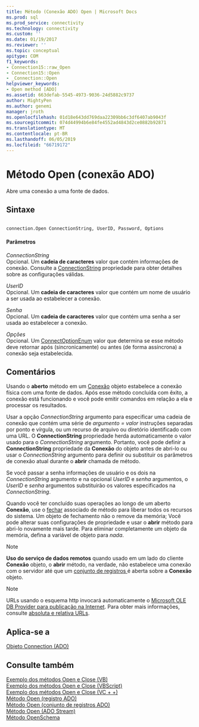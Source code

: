 ```yaml
---
title: Método (Conexão ADO) Open | Microsoft Docs
ms.prod: sql
ms.prod_service: connectivity
ms.technology: connectivity
ms.custom: ''
ms.date: 01/19/2017
ms.reviewer: ''
ms.topic: conceptual
apitype: COM
f1_keywords:
- Connection15::raw_Open
- Connection15::Open
- _Connection::Open
helpviewer_keywords:
- Open method [ADO]
ms.assetid: 663defab-5545-4973-9036-24d5882c9737
author: MightyPen
ms.author: genemi
manager: jroth
ms.openlocfilehash: 01d18e643dd769daa22309bb6c3df6407ab9043f
ms.sourcegitcommit: 074d44994b6e84fe4552ad4843d2ce0882b92871
ms.translationtype: MT
ms.contentlocale: pt-BR
ms.lasthandoff: 06/05/2019
ms.locfileid: "66719172"
---
```

# <a name="open-method-ado-connection"></a>Método Open (conexão ADO)
Abre uma conexão a uma fonte de dados.  
  
## <a name="syntax"></a>Sintaxe  
  
```  
  
connection.Open ConnectionString, UserID, Password, Options  
```  
  
#### <a name="parameters"></a>Parâmetros  
 *ConnectionString*  
 Opcional. Um **cadeia de caracteres** valor que contém informações de conexão. Consulte a [ConnectionString](../../../ado/reference/ado-api/connectionstring-property-ado.md) propriedade para obter detalhes sobre as configurações válidas.  
  
 *UserID*  
 Opcional. Um **cadeia de caracteres** valor que contém um nome de usuário a ser usada ao estabelecer a conexão.  
  
 *Senha*  
 Opcional. Um **cadeia de caracteres** valor que contém uma senha a ser usada ao estabelecer a conexão.  
  
 *Opções*  
 Opcional. Um [ConnectOptionEnum](../../../ado/reference/ado-api/connectoptionenum.md) valor que determina se esse método deve retornar após (sincronicamente) ou antes (de forma assíncrona) a conexão seja estabelecida.  
  
## <a name="remarks"></a>Comentários  
 Usando o **aberto** método em um [Conexão](../../../ado/reference/ado-api/connection-object-ado.md) objeto estabelece a conexão física com uma fonte de dados. Após esse método concluída com êxito, a conexão está funcionando e você pode emitir comandos em relação a ela e processar os resultados.  
  
 Usar a opção *ConnectionString* argumento para especificar uma cadeia de conexão que contém uma série de *argumento* *= valor* instruções separadas por ponto e vírgula, ou um recurso de arquivo ou diretório identificado com uma URL. O **ConnectionString** propriedade herda automaticamente o valor usado para o *ConnectionString* argumento. Portanto, você pode definir a **ConnectionString** propriedade da **Conexão** do objeto antes de abri-lo ou usar o *ConnectionString* argumento para definir ou substituir os parâmetros de conexão atual durante o **abrir** chamada de método.  
  
 Se você passar a senha informações de usuário e os dois na *ConnectionString* argumento e na opcional *UserID* e *senha* argumentos, o *UserID*  e *senha* argumentos substituirão os valores especificados na *ConnectionString*.  
  
 Quando você ter concluído suas operações ao longo de um aberto **Conexão**, use o [fechar](../../../ado/reference/ado-api/close-method-ado.md) associado de método para liberar todos os recursos do sistema. Um objeto de fechamento não o remove da memória; Você pode alterar suas configurações de propriedade e usar o **abrir** método para abri-lo novamente mais tarde. Para eliminar completamente um objeto da memória, defina a variável de objeto para *nada*.  
  
> [!NOTE]
>  **Uso do serviço de dados remotos** quando usado em um lado do cliente **Conexão** objeto, o **abrir** método, na verdade, não estabelece uma conexão com o servidor até que um [conjunto de registros ](../../../ado/reference/ado-api/recordset-object-ado.md) é aberta sobre a **Conexão** objeto.  
  
> [!NOTE]
>  URLs usando o esquema http invocará automaticamente o [Microsoft OLE DB Provider para publicação na Internet](../../../ado/guide/appendixes/microsoft-ole-db-provider-for-internet-publishing.md). Para obter mais informações, consulte [absoluta e relativa URLs](../../../ado/guide/data/absolute-and-relative-urls.md).  
  
## <a name="applies-to"></a>Aplica-se a  
 [Objeto Connection (ADO)](../../../ado/reference/ado-api/connection-object-ado.md)  
  
## <a name="see-also"></a>Consulte também  
 [Exemplo dos métodos Open e Close (VB)](../../../ado/reference/ado-api/open-and-close-methods-example-vb.md)   
 [Exemplo dos métodos Open e Close (VBScript)](../../../ado/reference/ado-api/open-and-close-methods-example-vbscript.md)   
 [Exemplo dos métodos Open e Close (VC + +)](../../../ado/reference/ado-api/open-and-close-methods-example-vc.md)   
 [Método Open (registro ADO)](../../../ado/reference/ado-api/open-method-ado-record.md)   
 [Método Open (conjunto de registros ADO)](../../../ado/reference/ado-api/open-method-ado-recordset.md)   
 [Método Open (ADO Stream)](../../../ado/reference/ado-api/open-method-ado-stream.md)   
 [Método OpenSchema](../../../ado/reference/ado-api/openschema-method.md)
